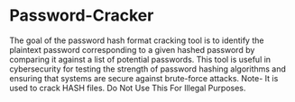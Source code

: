 # Password-Cracker
The goal of the password hash format cracking tool is to identify the plaintext password corresponding to a given hashed password by comparing it against a list of potential passwords. This tool is useful in cybersecurity for testing the strength of password hashing algorithms and ensuring that systems are secure against brute-force attacks.
Note- It is used to crack HASH files. Do Not Use This For Illegal Purposes.
